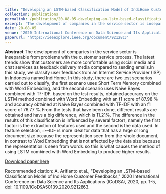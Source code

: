 ```yaml
---
title: "Developing an LSTM-based Classification Model of IndiHome Customer Feedbacks"
collection: publications
permalink: /publication/20-08-05-developing-an-lstm-based-classification-model-of-indihome-customer-feedbacks
excerpt: 'The development of companies in the service sector is inseparable from problems with the customer service process. The latest trends show that customers are more comfortable using social media and chat services as feedback delivery media compared to sending emails.In this study, we classify user fee ...'
date: 20-08-05
venue: '2020 International Conference on Data Science and Its Applications (ICoDSA)'
paperurl: 'https://ieeexplore.ieee.org/document/9212863'
---
```

<b>Abstract</b>
The development of companies in the service sector is inseparable from problems with the customer service process. The latest trends show that customers are more comfortable using social media and chat services as feedback delivery media compared to sending emails.In this study, we classify user feedback from an Internet Service Provider (ISP) in Indonesia named IndiHome. In this study, there are two test scenarios carried out to classify, the first scenario uses Short Term Memory combined with Word Embedding, and the second scenario uses Naive Bayes combined with TF-IDF. based on the test results, obtained accuracy on the LSTM method combined with Word Embedding with an f1 score of 87.98 % and accuracy obtained at Naive Bayes combined with TF-IDF with an f1 score of 76.77 %. From the tests that have been done, different results are obtained and have a big difference, which is 11.21%. The difference in the results of this classification is influenced by several factors, namely the first factor is the extraction of features used and the second is the data used. In feature selection, TF-IDF is more ideal for data that has a large or long document size because the representation seen from the whole document, in contrast to Word Embedding that is not affected by the data size because the representation is seen from words. so this is what causes the method of using LSTM combined with Word Embedding to produce higher results.

[Download paper here](https://drive.google.com/file/d/1_LBqF3p30hy9lKGSDwiZhUrLRCqMkxO1/view?usp=sharing)

Recommended citation: A. Arifianto et al., "Developing an LSTM-based Classification Model of IndiHome Customer Feedbacks," 2020 International Conference on Data Science and Its Applications (ICoDSA), 2020, pp. 1-5, doi: 10.1109/ICoDSA50139.2020.9212863.